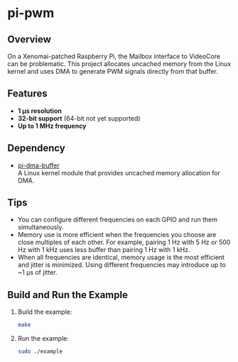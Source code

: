 # pi-pwm

## Overview
On a Xenomai-patched Raspberry Pi, the Mailbox interface to VideoCore can be problematic. This project allocates uncached memory from the Linux kernel and uses DMA to generate PWM signals directly from that buffer.

## Features
- **1 µs resolution**  
- **32-bit support** (64-bit not yet supported)  
- **Up to 1 MHz frequency**  

## Dependency
- [pi-dma-buffer](https://github.com/jks0212/pi-dma-buffer)  
  A Linux kernel module that provides uncached memory allocation for DMA.

## Tips
- You can configure different frequencies on each GPIO and run them simultaneously.  
- Memory use is more efficient when the frequencies you choose are close multiples of each other. For example, pairing 1 Hz with 5 Hz or 500 Hz with 1 kHz uses less buffer than pairing 1 Hz with 1 kHz.  
- When all frequencies are identical, memory usage is the most efficient and jitter is minimized. Using different frequencies may introduce up to ~1 µs of jitter.

## Build and Run the Example
1. Build the example:
   ```bash
   make
   ```

2. Run the example:
   ```bash
   sudo ./example
   ```
